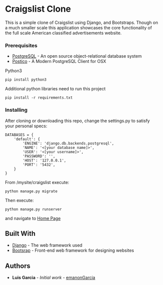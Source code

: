# Craigslist Clone

This is a simple clone of Craigslist using Django, and Bootstraps. Though on a much smaller scale this application showcases the core functionality of the full scale American classified advertisements website.


### Prerequisites

* [PostgreSQL](https://www.postgresql.org/download/) - An open source object-relational database system
* [Postico](https://eggerapps.at/postico/) - A Modern PostgreSQL Client for OSX

Python3

```
pip install python3
```

Additional python libraries need to run this project

```
pip install -r requirements.txt
```


### Installing

After cloning or downloading this repo, change the settings.py to satisfy your personal specs:

```
DATABASES = {
    'default': {
        'ENGINE': 'django.db.backends.postgresql',
        'NAME': '<[your database name]>',
        'USER': '<[your username]>',
        'PASSWORD': '',
        'HOST': '127.0.0.1',
        'PORT': '5432',
    }
}
```

From /mysite/craigslist execute:

```
python manage.py migrate
```

Then execute:

```
python manage.py runserver
```

and navigate to [Home Page](http://localhost:8000/craigslist/)


## Built With

* [Django](https://www.djangoproject.com/) - The web framework used
* [Bootsrap](http://getbootstrap.com/) - Front-end web framework for designing websites


## Authors

* **Luis Garcia** - *Initial work* - [emanonGarcia](https://github.com/emanongarcia)
